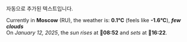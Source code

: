 
자동으로 추가된 텍스트입니다.

<!--START_SECTION:weather:moscow-->
Currently in **Moscow** (RU), the weather is: **0.1°C** (feels like **-1.6°C**), ***few clouds***<br/>
On *January 12, 2025*, the *sun rises* at 🌅**08:52** and *sets* at 🌇**16:22**.
<!--END_SECTION:weather-->
